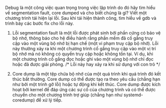 Debug là một công việc quan trọng trong việc lập trình do đó hãy tìm hiểu về segmentation fault, core dumped và cho biết chúng là gì? Viết một chương trình tái hiện lại lỗi. Sau khi tái hiện thành công, tìm hiểu về gdb và trình bày các bước fix cho lỗi này.

1. Lỗi segmentation fault là một lỗi được phát sinh bởi phần cứng có bảo vệ bộ nhớ, thông báo cho hệ điều hành rằng phần mềm đã cố gắng truy cập vào một vùng bộ nhớ bị hạn chế (một vi phạm truy cập bộ nhớ). Lỗi này thường xảy ra khi một chương trình cố gắng truy cập vào một vị trí bộ nhớ mà nó không có quyền truy cập hoặc không tồn tại. Ví dụ, khi một chương trình cố gắng đọc hoặc ghi vào một vùng bộ nhớ chỉ đọc hoặc đã được giải phóng.
/* Lỗi này hay xảy ra khi sử dụng với con trỏ */

2. Core dump là một tệp chứa bộ nhớ của một quá trình khi quá trình đó kết thúc bất thường. Core dump có thể được tạo ra theo yêu cầu (chẳng hạn như bởi một trình gỡ lỗi) hoặc tự động khi kết thúc. Core dump được kích hoạt bởi kernel để đáp ứng các sự cố của chương trình và có thể được chuyển cho một chương trình trợ giúp (chẳng hạn như systemd-coredump) để xử lý tiếp.